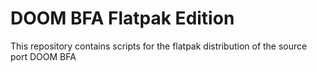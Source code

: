 # DOOM BFA Flatpak Edition
This repository contains scripts for the flatpak distribution of the source port DOOM BFA
